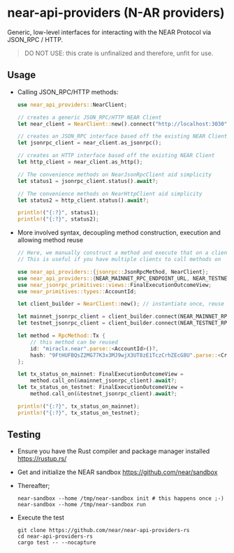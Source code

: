 # near-api-providers (N-AR providers)

Generic, low-level interfaces for interacting with the NEAR Protocol via JSON_RPC / HTTP.

> DO NOT USE: this crate is unfinalized and therefore, unfit for use.

## Usage

- Calling JSON_RPC/HTTP methods:

  ```rust
  use near_api_providers::NearClient;

  // creates a generic JSON_RPC/HTTP NEAR Client
  let near_client = NearClient::new().connect("http://localhost:3030");

  // creates an JSON_RPC interface based off the existing NEAR Client
  let jsonrpc_client = near_client.as_jsonrpc();

  // creates an HTTP interface based off the existing NEAR Client
  let http_client = near_client.as_http();

  // The convenience methods on NearJsonRpcClient aid simplicity
  let status1 = jsonrpc_client.status().await?;

  // The convenience methods on NearHttpClient aid simplicity
  let status2 = http_client.status().await?;

  println!("{:?}", status1);
  println!("{:?}", status2);
  ```

- More involved syntax, decoupling method construction, execution and allowing method reuse

  ```rust
  // Here, we manually construct a method and execute that on a client
  // This is useful if you have multiple clients to call methods on

  use near_api_providers::{jsonrpc::JsonRpcMethod, NearClient};
  use near_api_providers::{NEAR_MAINNET_RPC_ENDPOINT_URL, NEAR_TESTNET_RPC_ENDPOINT_URL};
  use near_jsonrpc_primitives::views::FinalExecutionOutcomeView;
  use near_primitives::types::AccountId;

  let client_builder = NearClient::new(); // instantiate once, reuse

  let mainnet_jsonrpc_client = client_builder.connect(NEAR_MAINNET_RPC_ENDPOINT_URL).as_jsonrpc();
  let testnet_jsonrpc_client = client_builder.connect(NEAR_TESTNET_RPC_ENDPOINT_URL).as_jsonrpc();

  let method = RpcMethod::Tx {
      // this method can be reused
      id: "miraclx.near".parse::<AccountId>()?,
      hash: "9FtHUFBQsZ2MG77K3x3MJ9wjX3UT8zE1TczCrhZEcG8U".parse::<CryptoHash>()?,
  };

  let tx_status_on_mainnet: FinalExecutionOutcomeView =
      method.call_on(&mainnet_jsonrpc_client).await?;
  let tx_status_on_testnet: FinalExecutionOutcomeView =
      method.call_on(&testnet_jsonrpc_client).await?;

  println!("{:?}", tx_status_on_mainnet);
  println!("{:?}", tx_status_on_testnet);
  ```

## Testing

- Ensure you have the Rust compiler and package manager installed <https://rustup.rs/>
- Get and initialize the NEAR sandbox <https://github.com/near/sandbox>
- Thereafter;

  ```console
  near-sandbox --home /tmp/near-sandbox init # this happens once ;-)
  near-sandbox --home /tmp/near-sandbox run
  ```

- Execute the test

  ```console
  git clone https://github.com/near/near-api-providers-rs
  cd near-api-providers-rs
  cargo test -- --nocapture
  ```
